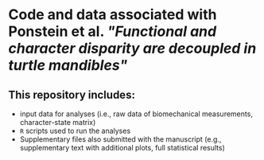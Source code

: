 # Code and data associated with Ponstein et al. _"Functional and character disparity are decoupled in turtle mandibles"_

## This repository includes:
- input data for analyses (i.e., raw data of biomechanical measurements, character-state matrix)
- `R` scripts used to run the analyses
- Supplementary files also submitted with the manuscript (e.g., supplementary text with additional plots, full statistical results)
